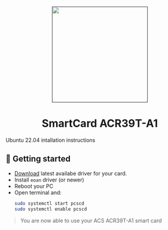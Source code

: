 <div align="center">
  <p>
    <a href="" >
      <img src="https://www.acs.com.hk/en/download-product-image-library/6187/6187-images-acr39t-a1.png" width="256px"/>
    </a>
  </p>
  <p>
    <h1 align="center">
    SmartCard ACR39T-A1
    </h1>
  </p>
</div>

Ubuntu 22.04 intallation instructions
## 🚀 Getting started
* [Download](https://www.acs.com.hk/en/products/331/acr39t-a1-smart-card-reader/) latest availabe driver for your card.
* Install `eoan` driver (or newer)
* Reboot your PC
* Open terminal and:
  ```bash
  sudo systemctl start pcscd
  sudo systemctl enable pcscd
  
  ```
> You are now able to use your ACS ACR39T-A1 smart card